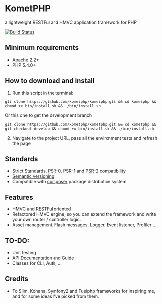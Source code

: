 # KometPHP

a lightweight RESTFul and HMVC application framework for PHP

[![Build Status](https://secure.travis-ci.org/kometphp/kometphp.png)](http://travis-ci.org/kometphp/kometphp)

## Minimum requirements

* Apache 2.2+
* PHP 5.4.0+

## How to download and install
1) Run this script in the terminal:

```
git clone https://github.com/kometphp/kometphp.git && cd kometphp && chmod +x bin/install.sh && ./bin/install.sh
```

Or this one to get the development branch

```
git clone https://github.com/kometphp/kometphp.git && cd kometphp && git checkout develop && chmod +x bin/install.sh && ./bin/install.sh
```

2) Navigate to the project URL, pass all the environment tests and refresh the page

## Standards
* Strict Standards, [PSR-0](https://github.com/php-fig/fig-standards/blob/master/accepted/PSR-0.md), [PSR-1](https://github.com/php-fig/fig-standards/blob/master/accepted/PSR-1-basic-coding-standard.md) and [PSR-2](https://github.com/php-fig/fig-standards/blob/master/accepted/PSR-2-coding-style-guide.md) compatibility
* [Semantic versioning](http://semver.org/)
* Compatible with [composer](https://getcomposer.org/) package distribution system

## Features
* HMVC and RESTFul oriented
* Refactored HMVC engine, so you can extend the framework and write your own router / controller logic.
* Asset management, Flash messages, Logger, Event listener, Profiler ...

## TO-DO:
* Unit testing
* API Documentation and Guide
* Classes for CLI, Auth, ...

## Credits
* To Slim, Kohana, Symfony2 and Fuelphp frameworks for inspiring me, and for some ideas I've picked from them.
